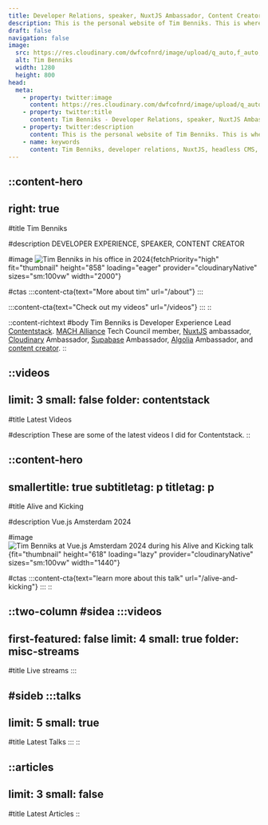 ```yaml
---
title: Developer Relations, speaker, NuxtJS Ambassador, Content Creator
description: This is the personal website of Tim Benniks. This is where you can find my public speaking schedule and my videos.
draft: false
navigation: false
image:
  src: https://res.cloudinary.com/dwfcofnrd/image/upload/q_auto,f_auto,w_1280/Presskit/tim_aug_2023_no_logo.png
  alt: Tim Benniks
  width: 1280
  height: 800
head:
  meta:
    - property: twitter:image
      content: https://res.cloudinary.com/dwfcofnrd/image/upload/q_auto,f_auto,w_1280/Presskit/tim_aug_2023_no_logo.png
    - property: twitter:title
      content: Tim Benniks - Developer Relations, speaker, NuxtJS Ambassador, Content Creator
    - property: twitter:description
      content: This is the personal website of Tim Benniks. This is where you can find my public speaking schedule and my videos.
    - name: keywords
      content: Tim Benniks, developer relations, NuxtJS, headless CMS, Cloudinary integration, developer advocacy.
---
```


::content-hero
---
right: true
---
#title
Tim Benniks

#description
DEVELOPER EXPERIENCE, SPEAKER, CONTENT CREATOR

#image
![Tim Benniks in his office in 2024](/website/tim-latest.png){fetchPriority="high" fit="thumbnail" height="858" loading="eager" provider="cloudinaryNative" sizes="sm:100vw" width="2000"}

#ctas
  :::content-cta{text="More about tim" url="/about"}
  :::

  :::content-cta{text="Check out my videos" url="/videos"}
  :::
::

::content-richtext
#body
Tim Benniks is Developer Experience Lead [Contentstack](https://contentstack.com)[](https://hygraph.com "https://hygraph.com"). [MACH Alliance](https://machalliance.com "https://machalliance.com") Tech Council member, [NuxtJS](https://nuxt.com "https://nuxt.com") ambassador, [Cloudinary](https://cloudinary.com "https://cloudinary.com") Ambassador, [Supabase](https://supabase.com "https://supabase.com") Ambassador, [Algolia](https://algolia.com "https://algolia.com") Ambassador, and [content creator](https://youtube.com/timbenniks "https://youtube.com/timbenniks").
::

::videos
---
limit: 3
small: false
folder: contentstack
---
#title
Latest Videos

#description
These are some of the latest videos I did for Contentstack.
::

::content-hero
---
smallertitle: true
subtitletag: p
titletag: p
---
#title
Alive and Kicking

#description
Vue.js Amsterdam 2024

#image
![Tim Benniks at Vue.js Amsterdam 2024 during his Alive and Kicking talk](/website/tim-vueams.jpg){fit="thumbnail" height="618" loading="lazy" provider="cloudinaryNative" sizes="sm:100vw" width="1440"}

#ctas
  :::content-cta{text="learn more about this talk" url="/alive-and-kicking"}
  :::
::

::two-column
#sidea
  :::videos
  ---
  first-featured: false
  limit: 4
  small: true
  folder: misc-streams
  ---
  #title
  Live streams
  :::

#sideb
  :::talks
  ---
  limit: 5
  small: true
  ---
  #title
  Latest Talks
  :::
::

::articles
---
limit: 3
small: false
---
#title
Latest Articles
::
